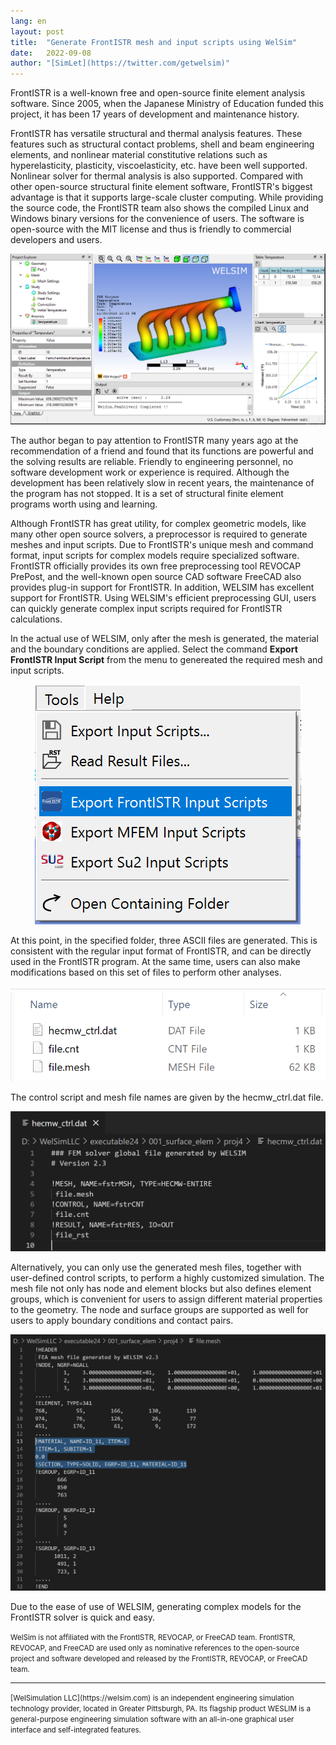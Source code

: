 ```yaml
---
lang: en
layout: post
title:  "Generate FrontISTR mesh and input scripts using WelSim"
date:   2022-09-08
author: "[SimLet](https://twitter.com/getwelsim)"
---
```



FrontISTR is a well-known free and open-source finite element analysis software. Since 2005, when the Japanese Ministry of Education funded this project, it has been 17 years of development and maintenance history.

FrontISTR has versatile structural and thermal analysis features. These features such as structural contact problems, shell and beam engineering elements, and nonlinear material constitutive relations such as hyperelasticity, plasticity, viscoelasticity, etc. have been well supported. Nonlinear solver for thermal analysis is also supported. Compared with other open-source structural finite element software, FrontISTR's biggest advantage is that it supports large-scale cluster computing. While providing the source code, the FrontISTR team also shows the compiled Linux and Windows binary versions for the convenience of users. The software is open-source with the MIT license and thus is friendly to commercial developers and users.

<p align="center">
  <img src="\assets\blog\welsim_finite_element_thermal_exhaust_manifold.png" alt="welsim_frontistr_gui" />
</p>

The author began to pay attention to FrontISTR many years ago at the recommendation of a friend and found that its functions are powerful and the solving results are reliable. Friendly to engineering personnel, no software development work or experience is required. Although the development has been relatively slow in recent years, the maintenance of the program has not stopped. It is a set of structural finite element programs worth using and learning.

Although FrontISTR has great utility, for complex geometric models, like many other open source solvers, a preprocessor is required to generate meshes and input scripts. Due to FrontISTR's unique mesh and command format, input scripts for complex models require specialized software. FrontISTR officially provides its own free preprocessing tool REVOCAP PrePost, and the well-known open source CAD software FreeCAD also provides plug-in support for FrontISTR. In addition, WELSIM has excellent support for FrontISTR. Using WELSIM's efficient preprocessing GUI, users can quickly generate complex input scripts required for FrontISTR calculations.

In the actual use of WELSIM, only after the mesh is generated, the material and the boundary conditions are applied. Select the command **Export FrontISTR Input Script** from the menu to genereated the required mesh and input scripts.

<p align="center">
  <img src="\assets\blog\export_frontistr_script.png" alt="export_frontistr_script" />
</p>


At this point, in the specified folder, three ASCII files are generated. This is consistent with the regular input format of FrontISTR, and can be directly used in the FrontISTR program. At the same time, users can also make modifications based on this set of files to perform other analyses.

<p align="center">
  <img src="\assets\blog\frontistr_scripts.png" alt="frontistr_scripts" />
</p>


The control script and mesh file names are given by the hecmw_ctrl.dat file.

<p align="center">
  <img src="\assets\blog\demo_hecmw_ctrl_dat.png" alt="demo_hecmw_ctrl_dat" />
</p>



Alternatively, you can only use the generated mesh files, together with user-defined control scripts, to perform a highly customized simulation. The mesh file not only has node and element blocks but also defines element groups, which is convenient for users to assign different material properties to the geometry. The node and surface groups are supported as well for users to apply boundary conditions and contact pairs.

<p align="center">
  <img src="\assets\blog\demo_frontistr_mesh.png" alt="demo_frontistr_mesh" />
</p>


Due to the ease of use of WELSIM, generating complex models for the FrontISTR solver is quick and easy.

<small>
WelSim is not affiliated with the FrontISTR, REVOCAP, or FreeCAD team. FrontISTR, REVOCAP, and FreeCAD are used only as nominative references to the open-source project and software developed and released by the FrontISTR, REVOCAP, or FreeCAD team.
</small>

******

<small>
[WelSimulation LLC](https://welsim.com) is an independent engineering simulation technology provider, located in Greater Pittsburgh, PA. Its flagship product WESLIM is a general-purpose engineering simulation software with an all-in-one graphical user interface and self-integrated features.
</small>
